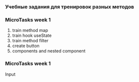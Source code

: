 ### Учебные задания для тренировок разных методов 
### MicroTasks week 1
1) train method map
2) train hook useState
3) train method filter
4) create button
5) components and nested component
### MicroTasks week 1
Input

